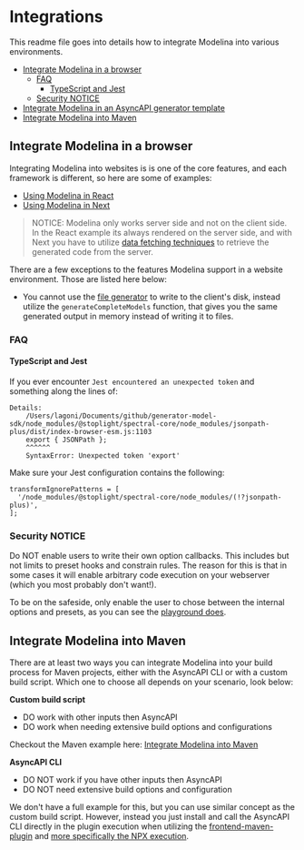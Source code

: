 # Integrations
This readme file goes into details how to integrate Modelina into various environments.

<!-- toc is generated with GitHub Actions do not remove toc markers -->

<!-- toc -->

- [Integrate Modelina in a browser](#integrate-modelina-in-a-browser)
  * [FAQ](#faq)
    + [TypeScript and Jest](#typescript-and-jest)
  * [Security NOTICE](#security-notice)
- [Integrate Modelina in an AsyncAPI generator template](#integrate-modelina-in-an-asyncapi-generator-template)
- [Integrate Modelina into Maven](#integrate-modelina-into-maven)

<!-- tocstop -->

## Integrate Modelina in a browser

Integrating Modelina into websites is is one of the core features, and each framework is different, so here are some of examples:

- [Using Modelina in React](../examples/integrate-with-react)
- [Using Modelina in Next](../examples/integrate-with-next)

> NOTICE: Modelina only works server side and not on the client side. In the React example its always rendered on the server side, and with Next you have to utilize [data fetching techniques](https://nextjs.org/docs/basic-features/data-fetching/overview) to retrieve the generated code from the server. 

There are a few exceptions to the features Modelina support in a website environment. Those are listed here below:

- You cannot use the [file generator](./advanced.md#generate-models-to-separate-files) to write to the client's disk, instead utilize the `generateCompleteModels` function, that gives you the same generated output in memory instead of writing it to files.

### FAQ

#### TypeScript and Jest
If you ever encounter `Jest encountered an unexpected token` and something along the lines of:

```
Details:
    /Users/lagoni/Documents/github/generator-model-sdk/node_modules/@stoplight/spectral-core/node_modules/jsonpath-plus/dist/index-browser-esm.js:1103
    export { JSONPath };
    ^^^^^^
    SyntaxError: Unexpected token 'export'
```

Make sure your Jest configuration contains the following:

```
transformIgnorePatterns = [
  '/node_modules/@stoplight/spectral-core/node_modules/(!?jsonpath-plus)',
];
```

### Security NOTICE
Do NOT enable users to write their own option callbacks. This includes but not limits to preset hooks and constrain rules. The reason for this is that in some cases it will enable arbitrary code execution on your webserver (which you most probably don't want!). 

To be on the safeside, only enable the user to chose between the internal options and presets, as you can see the [playground does](https://www.asyncapi.com/tools/modelina).

## Integrate Modelina into Maven

There are at least two ways you can integrate Modelina into your build process for Maven projects, either with the AsyncAPI CLI or with a custom build script. Which one to choose all depends on your scenario, look below:

**Custom build script**
- DO work with other inputs then AsyncAPI
- DO work when needing extensive build options and configurations

Checkout the Maven example here: [Integrate Modelina into Maven](../examples/integrate-with-maven)

**AsyncAPI CLI**

- DO NOT work if you have other inputs then AsyncAPI
- DO NOT need extensive build options and configuration

We don't have a full example for this, but you can use similar concept as the custom build script. However, instead you just install and call the AsyncAPI CLI directly in the plugin execution when utilizing the [frontend-maven-plugin](https://github.com/eirslett/frontend-maven-plugin) and [more specifically the NPX execution](https://github.com/eirslett/frontend-maven-plugin#npx).
